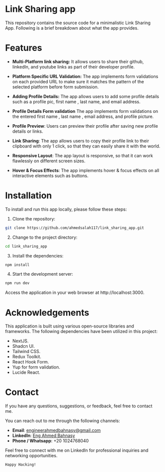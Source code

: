 # Link Sharing app

This repository contains the source code for a minimalistic Link Sharing App. Following is a brief breakdown about what the app provides.


# Features

- **Multi-Platform link sharing:** It allows users to share their github, linkedIn, and youtube links as part of their developer profile.

- **Platform Specific URL Validation:** The app implements form validations on each provided URL to make sure it matches the pattern of the selected platform before form submission.

* **Adding Profile Details:** The app allows users to add some profile details such as a profile pic, first name , last name, and email address.

- **Profile Details Form validation** The app implements form validations on the entered first name , last name , email address, and profile picture.

- **Profile Preview**: Users can preview their profile after saving new profile details or links.

- **Link Sharing**: The app allows users to copy their profile link to their clipboard with only 1 click, so that they can easily share it with the world.

- **Responsive Layout**: The app layout is responsive, so that it can work flawlessly on different screen sizes.

- **Hover & Focus Effects**: The app implements hover & focus effects on all interactive elements such as buttons.

# Installation

To install and run this app locally, please follow these steps:

1. Clone the repository:

```bash copy
git clone https://github.com/ahmedsalah117/link_sharing_app.git

```

2. Change to the project directory:

```bash copy
cd link_sharing_app

```

3. Install the dependencies:

```bash copy
npm install

```

4. Start the development server:

```bash Copy
npm run dev

```

Access the application in your web browser at http://localhost:3000.

# Acknowledgements

This application is built using various open-source libraries and frameworks. The following dependencies have been utilized in this project:

- NextJS.
- Shadcn UI.
- Tailwind CSS.
- Redux Toolkit.
- React Hook Form.
- Yup for form validation.
- Lucide React.

# Contact

If you have any questions, suggestions, or feedback, feel free to contact me.

You can reach out to me through the following channels:

- **Email**: [engineerahmedbahnasy@gmail.com](mailto:engineerahmedbahnasy@gmail.com)
- **LinkedIn**: [Eng Ahmed Bahnasy](https://www.linkedin.com/in/eng-ahmed-bahnasy/)
- **Phone / Whatsapp**: +20 1024768040

Feel free to connect with me on LinkedIn for professional inquiries and networking opportunities.

```
Happy Hacking!
```
